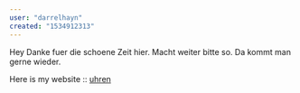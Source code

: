 ```yaml
---
user: "darrelhayn"
created: "1534912313"
---
```


Hey Danke fuer die schoene Zeit hier. Macht 
weiter bitte so. Da kommt man gerne wieder.

Here is my website :: <a href="https://www.miaflanko.de/produkt-kategorie/damen/">uhren</a>

